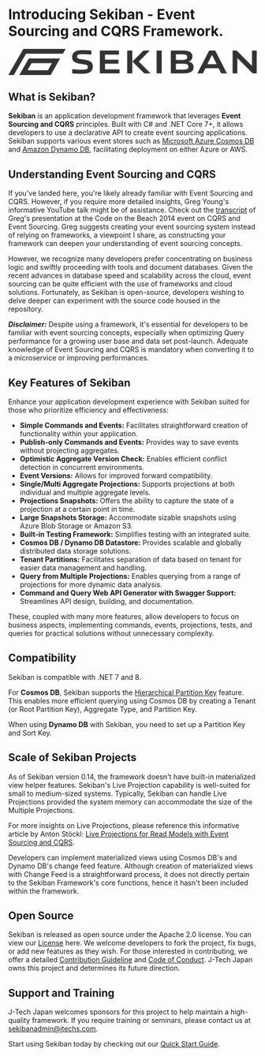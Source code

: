 # Introducing Sekiban - Event Sourcing and CQRS Framework.

![Sekiban Logo](../images/Sekiban_Signature.svg)

## What is Sekiban?

**Sekiban** is an application development framework that leverages **Event Sourcing and CQRS** principles. Built with C# and .NET Core 7+, it allows developers to use a declarative API to create event sourcing applications. Sekiban supports various event stores such as [Microsoft Azure Cosmos DB](https://azure.microsoft.com/en-us/products/cosmos-db) and [Amazon Dynamo DB](https://aws.amazon.com/dynamodb/), facilitating deployment on either Azure or AWS.

##  Understanding Event Sourcing and CQRS
If you've landed here, you're likely already familiar with Event Sourcing and CQRS. However, if you require more detailed insights, Greg Young's informative YouTube talk might be of assistance. Check out the [transcript](https://www.eventstore.com/blog/transcript-of-greg-youngs-talk-at-code-on-the-beach-2014-cqrs-and-event-sourcing) of Greg's presentation at the Code on the Beach 2014 event on CQRS and Event Sourcing.
Greg suggests creating your event sourcing system instead of relying on frameworks, a viewpoint I share, as constructing your framework can deepen your understanding of event sourcing concepts.

However, we recognize many developers prefer concentrating on business logic and swiftly proceeding with tools and document databases. Given the recent advances in database speed and scalability across the cloud, event sourcing can be quite efficient with the use of frameworks and cloud solutions.
Fortunately, as Sekiban is open-source, developers wishing to delve deeper can experiment with the source code housed in the repository.

***Disclaimer:*** Despite using a framework, it's essential for developers to be familiar with event sourcing concepts, especially when optimizing Query performance for a growing user base and data set post-launch. Adequate knowledge of Event Sourcing and CQRS is mandatory when converting it to a microservice or improving performances.

## Key Features of Sekiban


Enhance your application development experience with Sekiban suited for those who prioritize efficiency and effectiveness:

- **Simple Commands and Events:** Facilitates straightforward creation of functionality within your application.
- **Publish-only Commands and Events:** Provides way to save events without projecting aggregates.
- **Optimistic Aggregate Version Check:** Enables efficient conflict detection in concurrent environments.
- **Event Versions:** Allows for improved forward compatibility.
- **Single/Multi Aggregate Projections:** Supports projections at both individual and multiple aggregate levels.
- **Projections Snapshots:** Offers the ability to capture the state of a projection at a certain point in time.
- **Large Snapshots Storage:** Accommodate sizable snapshots using Azure Blob Storage or Amazon S3.
- **Built-in Testing Framework:** Simplifies testing with an integrated suite.
- **Cosmos DB / Dynamo DB Datastore:** Provides scalable and globally distributed data storage solutions.
- **Tenant Partitions:** Facilitates separation of data based on tenant for easier data management and handling.
- **Query from Multiple Projections:** Enables querying from a range of projections for more dynamic data analysis.
- **Command and Query Web API Generator with Swagger Support:** Streamlines API design, building, and documentation.

These, coupled with many more features, allow developers to focus on business aspects, implementing commands, events, projections, tests, and queries for practical solutions without unnecessary complexity.

## Compatibility
Sekiban is compatible with .NET 7 and 8.

For **Cosmos DB**, Sekiban supports the [Hierarchical Partition Key](https://learn.microsoft.com/en-us/azure/cosmos-db/hierarchical-partition-keys?tabs=net-v3%2Cbicep) feature. This enables more efficient querying using Cosmos DB by creating a Tenant (or Root Partition Key), Aggregate Type, and Partition Key.

When using **Dynamo DB** with Sekiban, you need to set up a Partition Key and Sort Key.

## Scale of Sekiban Projects

As of Sekiban version 0.14, the framework doesn't have built-in materialized view helper features. Sekiban's Live Projection capability is well-suited for small to medium-sized systems. Typically, Sekiban can handle Live Projections provided the system memory can accommodate the size of the Multiple Projections.

For more insights on Live Projections, please reference this informative article by Anton Stöckl: [Live Projections for Read Models with Event Sourcing and CQRS](https://medium.com/@TonyBologni/live-projections-for-read-models-with-event-sourcing-and-cqrs-42dd18b19fd0).

Developers can implement materialized views using Cosmos DB's and Dynamo DB's change feed feature. Although creation of materialized views with Change Feed is a straightforward process, it does not directly pertain to the Sekiban Framework's core functions, hence it hasn't been included within the framework.

## Open Source

Sekiban is released as open source under the Apache 2.0 license. You can view our [License](https://github.com/J-Tech-Japan/Sekiban/blob/main/LICENSE) here. We welcome developers to fork the project, fix bugs, or add new features as they wish. For those interested in contributing, we offer a detailed [Contribution Guideline](https://github.com/J-Tech-Japan/Sekiban/blob/main/CONTRIBUTING.md) and [Code of Conduct](https://github.com/J-Tech-Japan/Sekiban/blob/main/CODE_OF_CONDUCT.md). J-Tech Japan owns this project and determines its future direction.

## Support and Training

J-Tech Japan welcomes sponsors for this project to help maintain a high-quality framework. If you require training or seminars, please contact us at [sekibanadmin@jtechs.com](mailto:sekibanadmin@jtechs.com).

Start using Sekiban today by checking out our [Quick Start Guide](./quick-start.md).